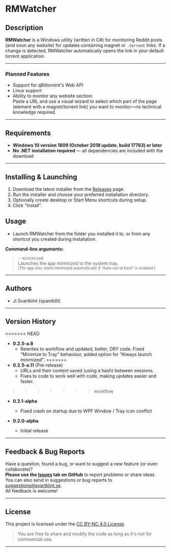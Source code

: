 # RMWatcher

## Description

**RMWatcher** is a Windows utility (written in C#) for monitoring Reddit posts (and soon any website) for updates containing magnet or `.torrent` links. If a change is detected, RMWatcher automatically opens the link in your default torrent application.

---

### Planned Features

- Support for qBittorrent's Web API
- Linux support
- Ability to monitor any website section:  
  Paste a URL and use a visual wizard to select which part of the page (element with a magnet/torrent link) you want to monitor—no technical knowledge required.

---

## Requirements

- **Windows 10 version 1809 (October 2018 update, build 17763) or later**
- **No .NET installation required** — all dependencies are included with the download

---

## Installing & Launching

1. Download the latest installer from the [Releases](../../releases) page.
2. Run the installer and choose your preferred installation directory.
3. Optionally create desktop or Start Menu shortcuts during setup.
4. Click "Install".

## Usage

- Launch RMWatcher from the folder you installed it to, or from any shortcut you created during installation.

**Command-line arguments:**
> `--minimized`  
> Launches the app minimized to the system tray.  
> <sub>*(The app also starts minimized automatically if "Auto-run at boot" is enabled.)*</sub>

---

## Authors

- Ji Svartklint (spamb0t)

---

## Version History

<<<<<<< HEAD
- **0.2.5-a.8**
	- Rewrites to workflow and updated, better, DRY code. Fixed "Minimize to Tray" behaviour, added option for "Always launch minimized".
=======
- **0.2.5-a.11** (Pre-release)
  - URLs and their content saved (using a hash) between sessions.
  - Fixes to code to work well with code, making updates easier and faster.
>>>>>>> workflow

- **0.2.1-alpha**
	- Fixed crash on startup due to WPF Window / Tray icon conflict

- **0.2.0-alpha**  
    - Initial release

---

## Feedback & Bug Reports

Have a question, found a bug, or want to suggest a new feature (or even collaborate)?  
**Please use the [Issues](../../issues) tab on GitHub** to report problems or share ideas.  
You can also send in suggestions or bug reports to [suggestions@svartklint.se](mailto:suggestions@svartklint.se).  
All feedback is welcome!

---

## License

This project is licensed under the [CC BY-NC 4.0 License](https://creativecommons.org/licenses/by-nc/4.0/).

> You are free to share and modify the code as long as it's not for commercial use.

---
